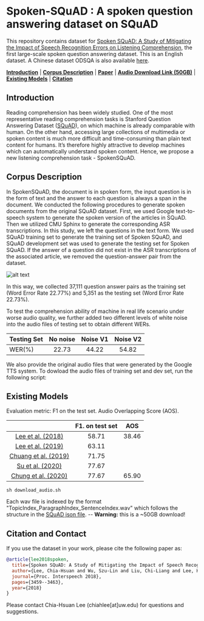 # Spoken-SQuAD : A spoken question answering dataset on SQuAD

This repository contains dataset for [Spoken SQuAD: A Study of Mitigating the Impact of Speech Recognition Errors on Listening Comprehension](https://arxiv.org/abs/1804.00320), the first large-scale spoken question answering dataset. This is an English dataset. A Chinese dataset ODSQA is also available [here](https://github.com/chiahsuan156/ODSQA).

[**Introduction**](#Introduction) | [**Corpus Description**](#Corpus-Description) | [**Paper**](https://arxiv.org/abs/1804.00320) | [**Audio Download Link (50GB)**](http://speech.ee.ntu.edu.tw/~chiahsuan/Spoken-SQuAD/Spoken-SQuAD_audio.zip) | [**Existing Models**](#Existing-Models) | [**Citation**](#Citation-and-Contact)

## Introduction
Reading comprehension has been widely studied. One of the most representative reading comprehension tasks is Stanford Question Answering Dataset ([SQuAD](https://arxiv.org/abs/1606.05250)), on which machine is already comparable with human. On the other hand, accessing large collections of multimedia or spoken content is much more difficult and time-consuming than plain text content for humans. It’s therefore highly attractive to develop machines
which can automatically understand spoken content. Hence, we propose a new listening comprehension task - SpokenSQuAD.

## Corpus Description
In SpokenSQuAD, the document is in spoken form, the input question is in the form of text and the answer to each question is always a span in the document. We conducted the following procedures to generate spoken documents from the original SQuAD dataset. First, we used Google text-to-speech system to generate the spoken version of the articles in SQuAD. Then we utilized CMU Sphinx to generate the corresponding ASR transcriptions. In this study, we left the questions in the text form. We used SQuAD training set to generate the training set of Spoken SQuAD, and SQuAD development set was used to generate the testing set for Spoken SQuAD. If the answer of a question did not exist in the ASR transcriptions of the associated article, we removed the question-answer pair from the dataset.
  
![alt text](https://github.com/chiahsuan156/Spoken-SQuAD/blob/master/example.png)

In this way, we collected 37,111 question answer pairs as the training set (Word Error Rate 22.77%) and 5,351 as the testing set (Word Error Rate 22.73%).

To test the comprehension ability of machine in real life scenario under worse audio quality, we further added two different levels of white noise into the audio files of testing set to obtain different WERs.

| Testing Set   | No noise      | Noise V1  | Noise V2  |
| ------------- |:-------------:| :--------:| :--------:|
| WER(%)        | 22.73         |44.22      | 54.82     |

We also provide the original audio files that were generated by the Google TTS
system. To dowload the audio files of training set and dev set, run the
following script:

## Existing Models
Evaluation metric: F1 on the test set. Audio Overlapping Score (AOS).

|                                                                |  F1. on test set  |  AOS  |
|:--------------------------------------------------------------:|:------------------:|:------------------:|
|  [Lee et al. (2018)](https://arxiv.org/abs/1804.00320)  |         58.71       |         38.46       |
|     [Lee et al. (2019)](https://arxiv.org/pdf/1904.07904.pdf)    |         63.11       |                |
|     [Chuang et al. (2019)](https://www.isca-speech.org/archive_v0/Interspeech_2020/pdfs/1570.pdf)     |          71.75       |                |
|     [Su et al. (2020)](https://ieeexplore.ieee.org/document/9053979)    |          77.67       |                |
|     [Chung et al. (2020)](https://arxiv.org/abs/2010.02295)    |          77.67       |         65.90       |

```
sh download_audio.sh
```
Each wav file is indexed by the format
"TopicIndex_ParagraphIndex_SentenceIndex.wav" which follows the structure in the
[SQuAD json file](https://github.com/rajpurkar/SQuAD-explorer/blob/master/dataset/dev-v1.1.json).
-- **Warning:** this is a ~50GB download!


## Citation and Contact
If you use the dataset in your work, please cite the following paper as:

```bib
@article{lee2018spoken,
  title={Spoken SQuAD: A Study of Mitigating the Impact of Speech Recognition Errors on Listening Comprehension},
  author={Lee, Chia-Hsuan and Wu, Szu-Lin and Liu, Chi-Liang and Lee, Hung-yi},
  journal={Proc. Interspeech 2018},
  pages={3459--3463},
  year={2018}
}
```
Please contact Chia-Hsuan Lee (chiahlee[at]uw.edu) for questions and suggestions.
